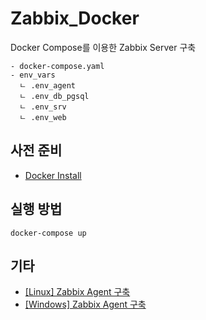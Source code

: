 # Zabbix_Docker
Docker Compose를 이용한 Zabbix Server 구축

```
- docker-compose.yaml
- env_vars
  ㄴ .env_agent
  ㄴ .env_db_pgsql
  ㄴ .env_srv
  ㄴ .env_web
```

## 사전 준비
- [Docker Install](https://docs.docker.com/engine/install/ubuntu/)

## 실행 방법
```
docker-compose up
```

## 기타
- [[Linux] Zabbix Agent 구축](https://ossified-reminder-291.notion.site/Linux-Zabbix-Agent-dae6aa87bbd4445b832c0ac54a86e2ce)
- [[Windows] Zabbix Agent 구축](https://ossified-reminder-291.notion.site/Windows-Zabbix-Agent-aeafb5581d2e4d04b3ed21c9b345c9d2)
